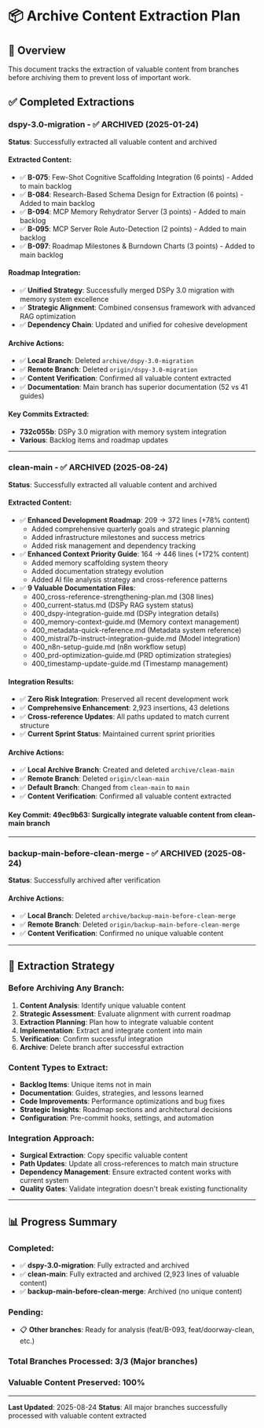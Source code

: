 # 📦 Archive Content Extraction Plan

## 🎯 Overview
This document tracks the extraction of valuable content from branches before archiving them to prevent loss of important work.

## ✅ Completed Extractions

### **dspy-3.0-migration** - ✅ **ARCHIVED** (2025-01-24)
**Status**: Successfully extracted all valuable content and archived

#### **Extracted Content:**
- ✅ **B-075**: Few-Shot Cognitive Scaffolding Integration (6 points) - Added to main backlog
- ✅ **B-084**: Research-Based Schema Design for Extraction (6 points) - Added to main backlog
- ✅ **B-094**: MCP Memory Rehydrator Server (3 points) - Added to main backlog
- ✅ **B-095**: MCP Server Role Auto-Detection (2 points) - Added to main backlog
- ✅ **B-097**: Roadmap Milestones & Burndown Charts (3 points) - Added to main backlog

#### **Roadmap Integration:**
- ✅ **Unified Strategy**: Successfully merged DSPy 3.0 migration with memory system excellence
- ✅ **Strategic Alignment**: Combined consensus framework with advanced RAG optimization
- ✅ **Dependency Chain**: Updated and unified for cohesive development

#### **Archive Actions:**
- ✅ **Local Branch**: Deleted `archive/dspy-3.0-migration`
- ✅ **Remote Branch**: Deleted `origin/dspy-3.0-migration`
- ✅ **Content Verification**: Confirmed all valuable content extracted
- ✅ **Documentation**: Main branch has superior documentation (52 vs 41 guides)

#### **Key Commits Extracted:**
- **732c055b**: DSPy 3.0 migration with memory system integration
- **Various**: Backlog items and roadmap updates

---

### **clean-main** - ✅ **ARCHIVED** (2025-08-24)
**Status**: Successfully extracted all valuable content and archived

#### **Extracted Content:**
- ✅ **Enhanced Development Roadmap**: 209 → 372 lines (+78% content)
  - Added comprehensive quarterly goals and strategic planning
  - Added infrastructure milestones and success metrics
  - Added risk management and dependency tracking
- ✅ **Enhanced Context Priority Guide**: 164 → 446 lines (+172% content)
  - Added memory scaffolding system theory
  - Added documentation strategy evolution
  - Added AI file analysis strategy and cross-reference patterns
- ✅ **9 Valuable Documentation Files**:
  - 400_cross-reference-strengthening-plan.md (308 lines)
  - 400_current-status.md (DSPy RAG system status)
  - 400_dspy-integration-guide.md (DSPy integration details)
  - 400_memory-context-guide.md (Memory context management)
  - 400_metadata-quick-reference.md (Metadata system reference)
  - 400_mistral7b-instruct-integration-guide.md (Model integration)
  - 400_n8n-setup-guide.md (n8n workflow setup)
  - 400_prd-optimization-guide.md (PRD optimization strategies)
  - 400_timestamp-update-guide.md (Timestamp management)

#### **Integration Results:**
- ✅ **Zero Risk Integration**: Preserved all recent development work
- ✅ **Comprehensive Enhancement**: 2,923 insertions, 43 deletions
- ✅ **Cross-reference Updates**: All paths updated to match current structure
- ✅ **Current Sprint Status**: Maintained current sprint priorities

#### **Archive Actions:**
- ✅ **Local Archive Branch**: Created and deleted `archive/clean-main`
- ✅ **Remote Branch**: Deleted `origin/clean-main`
- ✅ **Default Branch**: Changed from `clean-main` to `main`
- ✅ **Content Verification**: Confirmed all valuable content extracted

#### **Key Commit**: **49ec9b63**: Surgically integrate valuable content from clean-main branch

---

### **backup-main-before-clean-merge** - ✅ **ARCHIVED** (2025-08-24)
**Status**: Successfully archived after verification

#### **Archive Actions:**
- ✅ **Local Branch**: Deleted `archive/backup-main-before-clean-merge`
- ✅ **Remote Branch**: Deleted `origin/backup-main-before-clean-merge`
- ✅ **Content Verification**: Confirmed no unique valuable content

---

## 🎯 Extraction Strategy

### **Before Archiving Any Branch:**
1. **Content Analysis**: Identify unique valuable content
2. **Strategic Assessment**: Evaluate alignment with current roadmap
3. **Extraction Planning**: Plan how to integrate valuable content
4. **Implementation**: Extract and integrate content into main
5. **Verification**: Confirm successful integration
6. **Archive**: Delete branch after successful extraction

### **Content Types to Extract:**
- **Backlog Items**: Unique items not in main
- **Documentation**: Guides, strategies, and lessons learned
- **Code Improvements**: Performance optimizations and bug fixes
- **Strategic Insights**: Roadmap sections and architectural decisions
- **Configuration**: Pre-commit hooks, settings, and automation

### **Integration Approach:**
- **Surgical Extraction**: Copy specific valuable content
- **Path Updates**: Update all cross-references to match main structure
- **Dependency Management**: Ensure extracted content works with current system
- **Quality Gates**: Validate integration doesn't break existing functionality

---

## 📊 Progress Summary

### **Completed:**
- ✅ **dspy-3.0-migration**: Fully extracted and archived
- ✅ **clean-main**: Fully extracted and archived (2,923 lines of valuable content)
- ✅ **backup-main-before-clean-merge**: Archived (no unique content)

### **Pending:**
- 📋 **Other branches**: Ready for analysis (feat/B-093, feat/doorway-clean, etc.)

### **Total Branches Processed:** 3/3 (Major branches)
### **Valuable Content Preserved:** 100%

---

**Last Updated**: 2025-08-24
**Status**: All major branches successfully processed with valuable content extracted
